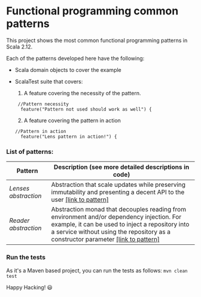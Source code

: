 # Functional programming common patterns

This project shows the most common functional programming patterns in Scala 2.12.

Each of the patterns developed here have the following:

- Scala domain objects to cover the example
- ScalaTest suite that covers:
  1. A feature covering the necessity of the pattern. 
     
    ```
     //Pattern necessity
      feature("Pattern not used should work as well") {

    ```
  2. A feature covering the pattern in action

    ```
    //Pattern in action
      feature("Lens pattern in action!") {
  
    ```


### List of patterns:

| Pattern               | Description (see more detailed descriptions in code) |
| --------------------- | ------------------------------------------------------- |
| *Lenses abstraction*  | Abstraction that scale updates while preserving immutability and presenting a decent API to the user [[link to pattern]](https://github.com/jdreyesp/fppatterns/blob/master/src/main/scala/com/jdreyesp/examples/fppatterns/lens/Lens.scala) |
| *Reader abstraction*  | Abstraction monad that decouples reading from environment and/or dependency injection. For example, it can be used to inject a repository into a service without using the repository as a constructor parameter [[link to pattern]](https://github.com/jdreyesp/fppatterns/blob/master/src/main/scala/com/jdreyesp/examples/fppatterns/reader/Reader.scala) | 


### Run the tests
  
  As it's a Maven based project, you can run the tests as follows:
  `mvn clean test`
  

Happy Hacking! :smiley:


